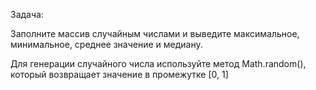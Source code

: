 Задача:

Заполните массив случайным числами и выведите максимальное, минимальное, среднее значение и медиану.

Для генерации случайного числа используйте метод Math.random(), который возвращает значение в промежутке [0, 1]